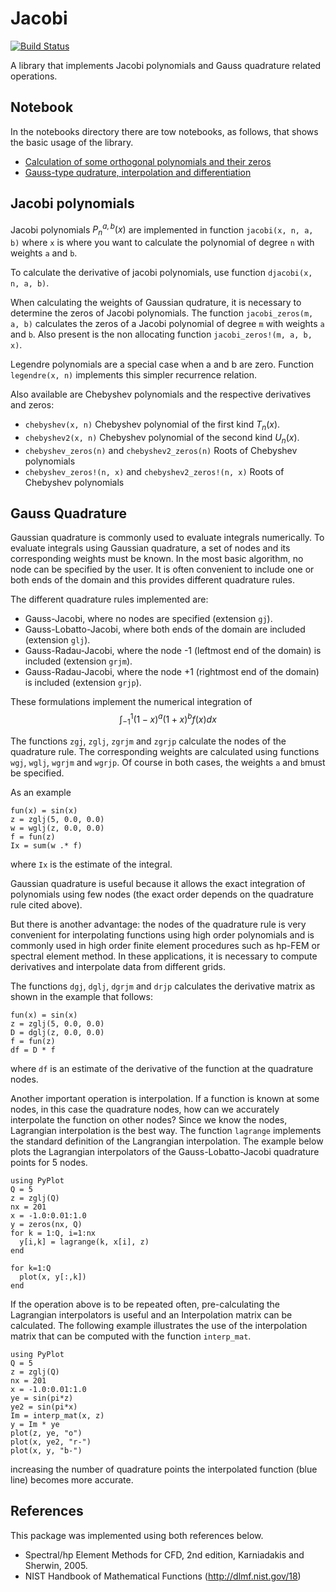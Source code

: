 # Jacobi

[![Build Status](https://travis-ci.org/pjabardo/Jacobi.jl.png)](https://travis-ci.org/pjabardo/Jacobi.jl)

A library that implements Jacobi polynomials and Gauss 
quadrature related operations.

## Notebook

In the notebooks directory there are tow notebooks, as follows, that shows the basic usage of the library.

 * [Calculation of some orthogonal polynomials and their zeros](http://nbviewer.ipython.org/github/pjabardo/Jacobi.jl/blob/master/notebooks/polynomials.ipynb)
 * [Gauss-type qudrature, interpolation and differentiation](http://nbviewer.ipython.org/github/pjabardo/Jacobi.jl/blob/master/notebooks/gauss-quad.ipynb)

   
## Jacobi polynomials

Jacobi polynomials  $P_n^{a,b}(x)$ are implemented in function 
`jacobi(x, n, a, b)` where `x` is where you want to calculate the 
polynomial of degree `n` with weights `a` and `b`.

To calculate the derivative of jacobi polynomials, use function 
`djacobi(x, n, a, b)`. 

When calculating the weights of Gaussian qudrature, it is necessary to determine
the zeros of Jacobi polynomials. The function `jacobi_zeros(m, a, b)` calculates the 
zeros of a Jacobi polynomial of degree `m` with weights `a` and `b`. Also present 
is the non allocating function `jacobi_zeros!(m, a, b, x)`.

Legendre polynomials are a special case when a and b are zero. 
Function `legendre(x, n)` implements this simpler recurrence relation.

Also available are Chebyshev polynomials and the respective derivatives and zeros:
 * `chebyshev(x, n)` Chebyshev polynomial of the first kind $T_n(x)$.
 * `chebyshev2(x, n)` Chebyshev polynomial of the second kind $U_n(x)$.
 * `chebyshev_zeros(n)` and `chebyshev2_zeros(n)` Roots of Chebyshev polynomials
 * `chebyshev_zeros!(n, x)` and `chebyshev2_zeros!(n, x)` Roots of Chebyshev polynomials

     

## Gauss Quadrature

Gaussian quadrature is commonly used to evaluate integrals numerically. To evaluate 
integrals using Gaussian quadrature, a set of nodes and its corresponding weights must 
be known. In the most basic algorithm, no node can be specified by the user. It is 
often convenient to include one or both ends of the domain and this provides
different quadrature rules. 

The different quadrature rules implemented are:

 * Gauss-Jacobi, where no nodes are specified (extension `gj`).
 * Gauss-Lobatto-Jacobi, where both ends of the domain are included (extension `glj`).
 * Gauss-Radau-Jacobi, where the node -1 (leftmost end of the domain) is included 
   (extension `grjm`).
 * Gauss-Radau-Jacobi, where the node +1 (rightmost end of the domain) is included 
   (extension `grjp`).

These formulations implement the numerical integration of
$$
\int_{-1}^1 (1-x)^a(1+x)^b f(x)dx
$$

The functions `zgj`, `zglj`, `zgrjm` and `zgrjp` calculate the nodes of the quadrature
rule. The corresponding weights are calculated using functions `wgj`, `wglj`,
`wgrjm` and `wgrjp`. Of course in both cases, the weights `a` and `b`must be specified. 

As an example

```
fun(x) = sin(x)
z = zglj(5, 0.0, 0.0)
w = wglj(z, 0.0, 0.0)
f = fun(z)
Ix = sum(w .* f)
```
where `Ix` is the estimate of the integral.

Gaussian quadrature is useful because it allows the exact integration of polynomials
using few nodes (the exact order depends on the quadrature rule cited above).

But there is another advantage: the nodes of the quadrature rule is very convenient for
interpolating functions using high order polynomials and is commonly used in high order
finite element procedures such as hp-FEM or spectral element method. In these
 applications, it is necessary to compute derivatives and interpolate data from 
different grids. 

The functions `dgj`, `dglj`, `dgrjm` and `drjp` calculates the derivative matrix as 
shown in the example that follows:

```
fun(x) = sin(x)
z = zglj(5, 0.0, 0.0)
D = dglj(z, 0.0, 0.0)
f = fun(z)
df = D * f
```
where `df` is an estimate of the derivative of the function at the quadrature nodes.

Another important operation is interpolation. If a function is known at some nodes, 
in this case the quadrature nodes, how can we accurately interpolate the function on
other nodes? Since we know the nodes, Lagrangian interpolation is the best way.
The function `lagrange` implements the standard  definition of the Langrangian 
interpolation.  The example below plots the Lagrangian interpolators of
the Gauss-Lobatto-Jacobi quadrature points for 5 nodes.

```
using PyPlot
Q = 5
z = zglj(Q)
nx = 201
x = -1.0:0.01:1.0
y = zeros(nx, Q)
for k = 1:Q, i=1:nx
  y[i,k] = lagrange(k, x[i], z)
end

for k=1:Q
  plot(x, y[:,k])
end
```

If the operation above is to be repeated often, pre-calculating the Lagrangian 
interpolators is useful and an Interpolation matrix can be calculated. The 
following example illustrates the use of the interpolation matrix that can 
be computed with the function `interp_mat`. 

```
using PyPlot
Q = 5
z = zglj(Q)
nx = 201
x = -1.0:0.01:1.0
ye = sin(pi*z)
ye2 = sin(pi*x)
Im = interp_mat(x, z)
y = Im * ye
plot(z, ye, "o")
plot(x, ye2, "r-")
plot(x, y, "b-")
```
increasing the number of quadrature points the interpolated function (blue line) 
becomes more accurate.


## References

This package was implemented using both references below. 

 * Spectral/hp Element Methods for CFD, 2nd edition, Karniadakis and Sherwin, 2005.
 * NIST Handbook of Mathematical Functions (http://dlmf.nist.gov/18)
